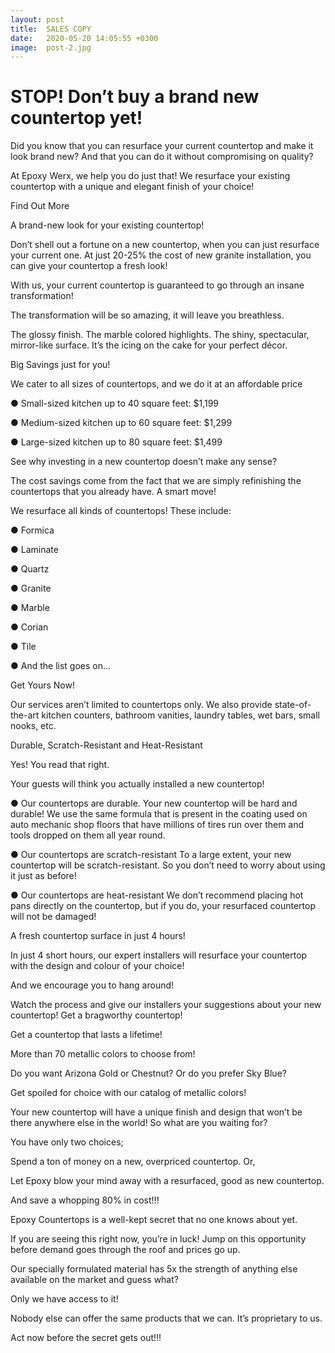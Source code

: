 ```yaml
---
layout: post
title:  SALES COPY
date:   2020-05-20 14:05:55 +0300
image:  post-2.jpg
---
```


<!--author: uixgeek
tags:   UX design
---
![post-thumb]({{site.baseurl}}/assets/images/blog/post-1.jpg){:class="img-fluid rounded float-left mr-5 mb-4"}-->

<h1>STOP! Don’t buy a brand new countertop yet!</h1>

Did you know that you can resurface your current countertop and make it look brand new? And that you can do it without compromising on quality?

At Epoxy Werx, we help you do just that! We resurface your existing countertop with a unique and elegant finish of your choice!

Find Out More

A brand-new look for your existing countertop!

Don’t shell out a fortune on a new countertop, when you can just resurface your current one. At just 20-25% the cost of new granite installation, you can give your countertop a fresh look! 

With us, your current countertop is guaranteed to go through an insane transformation! 

The transformation will be so amazing, it will leave you breathless.

The glossy finish. The marble colored highlights. The shiny, spectacular, mirror-like surface. It’s the icing on the cake for your perfect décor.

Big Savings just for you!

We cater to all sizes of countertops, and we do it at an affordable price

●	Small-sized kitchen up to 40 square feet: $1,199

●	Medium-sized kitchen up to 60 square feet: $1,299

●	Large-sized kitchen up to 80 square feet: $1,499

See why investing in a new countertop doesn’t make any sense?

The cost savings come from the fact that we are simply refinishing the countertops that you already have. A smart move! 

We resurface all kinds of countertops! These include: 

●	Formica

●	Laminate

●	Quartz

●	Granite

●	Marble

●	Corian

●	Tile

●	And the list goes on… 

Get Yours Now!

Our services aren’t limited to countertops only. We also provide state-of-the-art kitchen counters, bathroom vanities, laundry tables, wet bars, small nooks, etc.

Durable, Scratch-Resistant and Heat-Resistant

Yes! You read that right. 

Your guests will think you actually installed a new countertop! 

●	Our countertops are durable.
Your new countertop will be hard and durable! We use the same formula that is present in the coating used on auto mechanic shop floors that have millions of tires run over them and tools dropped on them all year round.

●	Our countertops are scratch-resistant
To a large extent, your new countertop will be scratch-resistant. So you don’t need to worry about using it just as before! 

●	Our countertops are heat-resistant
We don’t recommend placing hot pans directly on the countertop, but if you do, your resurfaced countertop will not be damaged!

A fresh countertop surface in just 4 hours!

In just 4 short hours, our expert installers will resurface your countertop with the design and colour of your choice!

And we encourage you to hang around!

Watch the process and give our installers your suggestions about your new countertop! Get a bragworthy countertop! 

Get a countertop that lasts a lifetime!

More than 70 metallic colors to choose from!

Do you want Arizona Gold or Chestnut? Or do you prefer Sky Blue? 

Get spoiled for choice with our catalog of metallic colors!

Your new countertop will have a unique finish and design that won’t be there anywhere else in the world! So what are you waiting for?

You have only two choices;

Spend a ton of money on a new, overpriced countertop. Or,

Let Epoxy blow your mind away with a resurfaced, good as new countertop.

And save a whopping 80% in cost!!!

Epoxy Countertops is a well-kept secret that no one knows about yet.

If you are seeing this right now, you’re in luck! Jump on this opportunity before demand goes through the roof and prices go up.

Our specially formulated material has 5x the strength of anything else available on the market and guess what?

Only we have access to it! 

Nobody else can offer the same products that we can. It’s proprietary to us.

Act now before the secret gets out!!!
